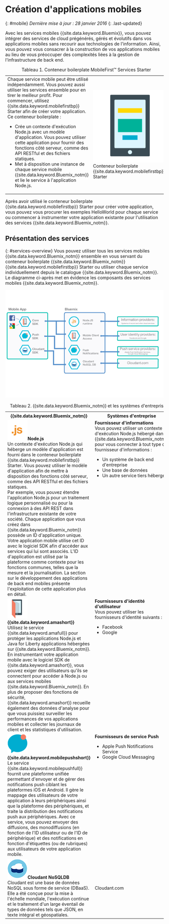 # Création d'applications mobiles
{: #mobile}
*Dernière mise à jour : 28 janvier 2016*
{: .last-updated} 

Avec les services mobiles {{site.data.keyword.Bluemix}}, vous pouvez intégrer des services de cloud prégénérés, gérés et
évolutifs dans vos applications
mobiles sans recourir aux technologies de l'information. Ainsi, vous pouvez vous consacrer à la construction de vos applications mobiles au lieu de vous préoccuper des complexités liées à la gestion de
l'infrastructure de back end.

<table><caption>Tableau 1. Conteneur boilerplate MobileFirst&trade; Services Starter</caption>
<tr>
	<td>Chaque service mobile peut être utilisé indépendamment. Vous pouvez aussi utiliser les services ensemble pour en tirer le meilleur
profit. Pour commencer, utilisez {{site.data.keyword.mobilefirstbp}} Starter afin de créer votre application. Ce conteneur boilerplate :
		<ul>
			<li>Crée un contexte d'exécution Node.js avec un modèle d'application. Vous pouvez utiliser cette application pour fournir des fonctions côté serveur,
comme des API RESTful et des fichiers statiques. <!-- You can read more about operating this application in the Developing Mobile Backend section.--> </li>
			<li>
Met à disposition une instance de chaque service mobile {{site.data.keyword.Bluemix_notm}} et lie le service à l'application Node.js. </li>
		</ul>
	</td>
	<td> <img src="images/mf_boiler_icon.png" alt="Services mobiles Bluemix" width="500"> Conteneur boilerplate {{site.data.keyword.mobilefirstbp}} Starter </td>
</tr>
</table>

Après avoir utilisé le conteneur boilerplate {{site.data.keyword.mobilefirstbp}} Starter pour créer votre application, vous pouvez vous
procurer les exemples
HelloWorld pour chaque service ou commencer à instrumenter votre application existante pour l'utilisation des services
{{site.data.keyword.Bluemix_notm}}.


## Présentation des services
{: #services-overview}
Vous pouvez utiliser tous les services mobiles {{site.data.keyword.Bluemix_notm}} ensemble en vous servant du conteneur boilerplate {{site.data.keyword.Bluemix_notm}} {{site.data.keyword.mobilefirstbp}} Starter ou utiliser chaque
service individuellement depuis le catalogue {{site.data.keyword.Bluemix_notm}}. Le diagramme ci-après met en évidence les composants des services
mobiles {{site.data.keyword.Bluemix_notm}}.

![Architecture des services mobiles {{site.data.keyword.Bluemix_notm}}](images/bms_architecture.jpg)

<table>
<caption>Tableau 2. {{site.data.keyword.Bluemix_notm}} et les systèmes d'entreprise</caption>
<th>{{site.data.keyword.Bluemix_notm}}</th>
<th>Systèmes d'entreprise</th>
<tr>
<td> <img src="images/i_js_64.png" alt="Icône de contexte d'exécution Node.js"><b>Node.js</b> <br/> Un contexte d'exécution Node.js qui héberge un
modèle d'application est fourni dans le conteneur boilerplate {{site.data.keyword.mobilefirstbp}} Starter. Vous pouvez utiliser le modèle d'application afin de mettre à
disposition des fonctions côté serveur, comme des API RESTful et des fichiers statiques. <br/>Par exemple, vous pouvez étendre l'application Node.js
pour un traitement logique personnalisé ou pour la connexion à des API REST dans l'infrastructure existante de votre société. Chaque application que vous
créez dans {{site.data.keyword.Bluemix_notm}} possède un ID d'application unique. Votre application mobile utilise cet ID avec le logiciel SDK afin d'accéder aux services qui
lui sont associés. L'ID d'application est utilisé par la plateforme comme contexte pour les fonctions communes, telles que la mesure et la
journalisation.
La section sur le développement des applications de back end mobiles présente l'exploitation de cette application plus en détail.</td>
<td valign="top"><b>Fournisseur d'informations</b> <br/>Vous pouvez utiliser un contexte d'exécution Node.js hébergé dans {{site.data.keyword.Bluemix_notm}} pour vous connecter
à tout type de fournisseur d'informations :
<ul>
	<li>Un système de back end d'entreprise</li>
	<li>Une base de données </li>
	<li>Un autre service tiers hébergé</li>
</ul>
</td>
</tr>
<tr>
<td><img src="images/catalog_icons-05.png" alt="{{site.data.keyword.amashort}} - icône du service"> <b>{{site.data.keyword.amashort}}</b><br/>Utilisez le service {{site.data.keyword.amafull}} pour protéger les applications Node.js et Java for Liberty applications hébergées sur {{site.data.keyword.Bluemix_notm}}. En instrumentant votre application mobile avec le logiciel SDK de
{{site.data.keyword.amashort}}, vous pouvez exiger des utilisateurs qu'ils se connectent pour accéder à Node.js ou aux services mobiles
{{site.data.keyword.Bluemix_notm}}. En plus de proposer des fonctions de sécurité, {{site.data.keyword.amashort}} recueille également des données d'analyse
pour que vous puissiez surveiller les performances de vos applications mobiles et collecter les journaux de client et les statistiques d'utilisation. </td>
<td valign="top"><b>Fournisseurs d'identité d'utilisateur</b> <br/>Vous pouvez utiliser les fournisseurs d'identité suivants : <ul><li>Facebook</li><li>Google</li></ul></td>
</tr>
<tr>
<td><img src="images/catalog_icons-09.png" alt="Icône du service Push Notifications">
<b>{{site.data.keyword.mobilepushshort}}</b><br/>Le service
{{site.data.keyword.mobilepushfull}} fournit une plateforme unifiée permettant d'envoyer et de gérer des notifications push ciblant les plateformes iOS et Android. Il gère le
mappage des utilisateurs de votre application à leurs périphériques ainsi que la plateforme des périphériques, et traite la distribution des
notifications
push aux périphériques. Avec ce service, vous pouvez envoyer des diffusions, des monodiffusions (en fonction de l'ID utilisateur ou de l'ID de
périphérique) et des notifications en fonction d'étiquettes (ou de rubriques) aux utilisateurs de votre application
mobile.</td>
<td valign="top"><b>Fournisseurs de service Push</b><ul><li>Apple Push Notifications Service</li><li>Google Cloud Messaging</li></ul></td>
</tr>
<tr>
<td><img src="images/cloudant64.png" alt="Icône du service Cloudant"><b>Cloudant NoSQLDB</b><br/> Cloudant est une base de données NoSQL sous forme
de service (DBaaS). Elle a été conçue pour la mise à l'échelle mondiale, l'exécution continue et le
traitement d'un large éventail de types de données tels que JSON, en texte intégral et géospatiales. </td>
<td>Cloudant.com</td>
</tr>
</table>
